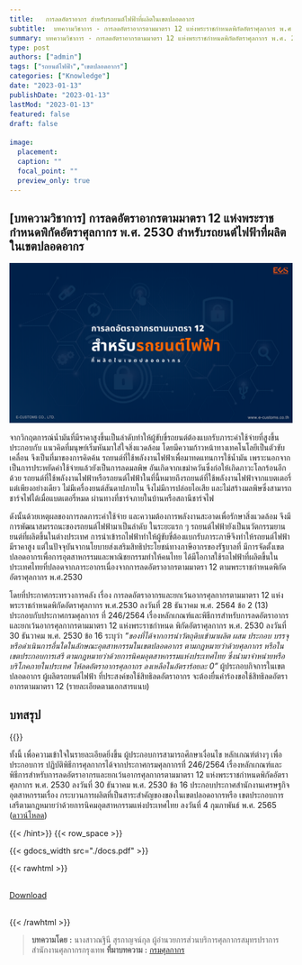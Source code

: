```yaml
---
title:   การลดอัตราอากร สำหรับรถยนต์ไฟฟ้าที่ผลิตในเขตปลอดอากร
subtitle:  บทความวิชาการ - การลดอัตราอากรตามมาตรา 12 แห่งพระราชกำหนดพิกัดอัตราศุลกากร พ.ศ. 2530 สำหรับรถยนต์ไฟฟ้าที่ผลิตในเขตปลอดอากร
summary: บทความวิชาการ - การลดอัตราอากรตามมาตรา 12 แห่งพระราชกำหนดพิกัดอัตราศุลกากร พ.ศ. 2530 สำหรับรถยนต์ไฟฟ้าที่ผลิตในเขตปลอดอากร
type: post
authors: ["admin"]
tags: ["รถยนต์ไฟฟ้า","เขตปลอดอากร"]
categories: ["Knowledge"]
date: "2023-01-13"
publishDate: "2023-01-13"
lastMod: "2023-01-13"
featured: false
draft: false

image:
  placement:
  caption: ""
  focal_point: ""
  preview_only: true
---
```


## [บทความวิชาการ] การลดอัตราอากรตามมาตรา 12 แห่งพระราชกำหนดพิกัดอัตราศุลกากร พ.ศ. 2530 สำหรับรถยนต์ไฟฟ้าที่ผลิตในเขตปลอดอากร

![](featured.png)

จากวิกฤตการณ์น้ำมันที่มีราคาสูงขึ้นเป็นลำดับทำให้ผู้ขับขี่รถยนต์ต้องแบกรับภาระค่าใช้จ่ายที่สูงขึ้นประกอบกับ แนวคิดที่มนุษย์เริ่มหันมาใส่ใจสิ่งแวดล้อม โดยมีความก้าวหน้าทางเทคโนโลยีเป็นตัวขับเคลื่อน จึงเป็นที่มาของการคิดค้น รถยนต์ที่ใช้พลังงานไฟฟ้าเพื่อมาทดแทนการใช้น้ำมัน เพราะนอกจากเป็นการประหยัดค่าใช้จ่ายแล้วยังเป็นการลดมลพิษ อันเกิดจากเขม่าควันซึ่งก่อให้เกิดภาวะโลกร้อนอีกด้วย รถยนต์ที่ใช้พลังงานไฟฟ้าหรือรถยนต์ไฟฟ้าในที่นี้หมายถึงรถยนต์ที่ใช้พลังงานไฟฟ้าจากแบตเตอรี่แต่เพียงอย่างเดียว ไม่มีเครื่องยนต์สันดาปภายใน จึงไม่มีการปล่อยไอเสีย และไม่สร้างมลพิษซึ่งสามารถชาร์จไฟได้เมื่อแบตเตอรี่หมด ผ่านทางที่ชาร์จภายในบ้านหรือสถานีชาร์จไฟ

ดังนั้นด้วยเหตุผลของการลดภาระค่าใช้จ่าย และความต้องการพลังงานสะอาดเพื่อรักษาสิ่งแวดล้อม จึงมีการพัฒนาสมรรถนะของรถยนต์ไฟฟ้ามาเป็นลำดับ ในระยะแรก ๆ รถยนต์ไฟฟ้ายังเป็นนวัตกรรมยานยนต์ที่ผลิตขึ้นในต่างประเทศ การนําเข้ารถไฟฟ้าทำให้ผู้ขับขี่ต้องแบกรับภาระภาษีจึงทำให้รถยนต์ไฟฟ้ามีราคาสูง แต่ในปัจจุบันจากนโยบายส่งเสริมสิทธิประโยชน์ทางภาษีอากรของรัฐบาลที่ มีการจัดตั้งเขตปลอดอากรเพื่อการอุตสาหกรรมและพาณิชยกรรมทำให้คนไทย ได้มีโอกาสใช้รถไฟฟ้าที่ผลิตขึ้นในประเทศไทยที่ปลอดจากภาระอากรเนื่องจากการลดอัตราอากรตามมาตรา 12 ตามพระราชกำหนดพิกัดอัตราศุลกากร พ.ศ.2530

โดยที่ประกาศกระทรวงการคลัง เรื่อง การลดอัตราอากรและยกเว้นอากรศุลกากรตามมาตรา 12 แห่ง พระราชกำหนดพิกัดอัตราศุลกากร พ.ศ.2530 ลงวันที่ 28 ธันวาคม พ.ศ. 2564 ข้อ 2 (13) ประกอบกับประกาศกรมศุลกากร ที่ 246/2564 เรื่องหลักเกณฑ์และพิธีการสำหรับการลดอัตราอากรและยกเว้นอากรศุลกากรตามมาตรา 12 แห่งพระราชกำหนด พิกัดอัตราศุลกากร พ.ศ. 2530 ลงวันที่ 30 ธันวาคม พ.ศ. 2530 ข้อ 16 ระบุว่า *“ของที่ได้จากการนําวัตถุดิบเข้ามาผลิต ผสม ประกอบ บรรจุ หรือดำเนินการอื่นใดในลักษณะอุตสาหกรรมในเขตปลอดอากร ตามกฎหมายว่าด้วยศุลกากร หรือในเขตประกอบการเสรี ตามกฎหมายว่าด้วยการนิคมอุตสาหกรรมแห่งประเทศไทย ซึ่งนํามาจําหน่ายหรือบริโภคภายในประเทศ ให้ลดอัตราอากรศุลกากร ลงเหลือในอัตราร้อยละ 0”* ผู้ประกอบกิจการในเขตปลอดอากร ผู้ผลิตรถยนต์ไฟฟ้า ที่ประสงค์ขอใช้สิทธิลดอัตราอากร จะต้องยื่นคําร้องขอใช้สิทธิลดอัตราอากรตามมาตรา 12 (รายละเอียดตามเอกสารแนบ)


## บทสรุป 

{{<hint success>}}

ทั้งนี้ เพื่อความเข้าใจในรายละเอียดยิ่งขึ้น ผู้ประกอบการสามารถศึกษาเงื่อนไข หลักเกณฑ์ต่างๆ เพื่อประกอบการ ปฏิบัติพิธีการศุลกากรได้จากประกาศกรมศุลกากรที่ 246/2564 เรื่องหลักเกณฑ์และพิธีการสำหรับการลดอัตราอากรและยกเว้นอากรศุลกากรตามมาตรา 12 แห่งพระราชกำหนดพิกัดอัตราศุลกากร พ.ศ. 2530 ลงวันที่ 30 ธันวาคม พ.ศ. 2530 ข้อ 16 ประกอบประกาศสำนักงานเศรษฐกิจอุตสาหกรรมเรื่อง กระบวนการผลิตที่เป็นสาระสำคัญของของในเขตปลอดอากรหรือ เขตประกอบการเสรีตามกฎหมายว่าด้วยการนิคมอุตสาหกรรมแห่งประเทศไทย ลงวันที่ 4 กุมภาพันธ์ พ.ศ. 2565 ([ดาวน์โหลด](https://www.customs.go.th/cont_strc_download_with_docno_date.php?lang=th&top_menu=menu_homepage&current_id=142329324146505f46464b4d464b4a))

{{< /hint>}}
{{< row_space >}}

{{< gdocs_width src="./docs.pdf" >}}


{{< rawhtml >}}
<br>

<br>
<div class="article-tags">
<a class="badge badge-danger" href="./docs.pdf" target="_blank" id="download_files_new">Download</a>

</div>
<br>

{{< /rawhtml >}}


> **บทความโดย** **:** นางสาวณฐินี สุรกาญจน์กุล ผู้อำนวยการส่วนบริการศุลกากรสมุทรปราการ สำนักงานศุลกากรกรุงเทพ 
> **ที่มาบทความ** **:** [กรมศุลกากร](https://www.customs.go.th/cont_strc_simple_with_date.php?current_id=142329324149505f4b464a4f464b4c)  